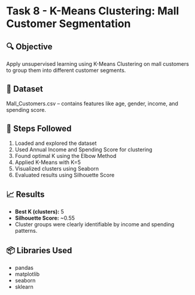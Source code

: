 # Task 8 - K-Means Clustering: Mall Customer Segmentation

## 🔍 Objective
Apply unsupervised learning using K-Means Clustering on mall customers to group them into different customer segments.

## 📁 Dataset
Mall_Customers.csv – contains features like age, gender, income, and spending score.

## 📌 Steps Followed
1. Loaded and explored the dataset
2. Used Annual Income and Spending Score for clustering
3. Found optimal K using the Elbow Method
4. Applied K-Means with K=5
5. Visualized clusters using Seaborn
6. Evaluated results using Silhouette Score

## 📈 Results
- **Best K (clusters):** 5
- **Silhouette Score:** ~0.55
- Cluster groups were clearly identifiable by income and spending patterns.

## 📦 Libraries Used
- pandas
- matplotlib
- seaborn
- sklearn

